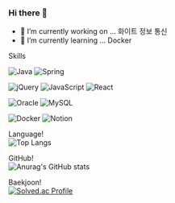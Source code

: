 ### Hi there 👋

- 🔭 I’m currently working on ... 화이트 정보 통신
- 🌱 I’m currently learning ... Docker


Skills


![Java](https://img.shields.io/badge/Java-007396.svg?&style=for-the-badge&logo=Java&logoColor=white)
![Spring](https://img.shields.io/badge/Spring-6DB33F.svg?&style=for-the-badge&logo=Spring&logoColor=white)

![jQuery](https://img.shields.io/badge/jQuery-0769AD.svg?&style=for-the-badge&logo=jQuery&logoColor=white)
![JavaScript](https://img.shields.io/badge/JavaScript-F7DF1E.svg?&style=for-the-badge&logo=JavaScript&logoColor=white)
![React](https://img.shields.io/badge/React-61DAFB.svg?&style=for-the-badge&logo=React&logoColor=white)

![Oracle](https://img.shields.io/badge/Oracle-F80000.svg?&style=for-the-badge&logo=Oracle&logoColor=white)
![MySQL](https://img.shields.io/badge/MySQL-4479A1.svg?&style=for-the-badge&logo=MySQL&logoColor=white)

![Docker](https://img.shields.io/badge/Docker-2496ED.svg?&style=for-the-badge&logo=Docker&logoColor=white)
![Notion](https://img.shields.io/badge/Notion-000000.svg?&style=for-the-badge&logo=Notion&logoColor=white)

Language!
<br>
![Top Langs](https://github-readme-stats.vercel.app/api/top-langs/?username=keaunsolNa&layout=compact)

GitHub!
<br>
![Anurag's GitHub stats](https://github-readme-stats.vercel.app/api?username=keaunsolNa&show_icons=true&theme=tokyonight)
<br>

Baekjoon!
<br>
[![Solved.ac Profile](http://mazassumnida.wtf/api/v2/generate_badge?boj=knsol1992)](https://solved.ac/knsol1992/)



<!--
**keaunsolNa/keaunsolNa** is a ✨ _special_ ✨ repository because its `README.md` (this file) appears on your GitHub profile.

Here are some ideas to get you started:



- 👯 I’m looking to collaborate on ...
- 🤔 I’m looking for help with ...
- 💬 Ask me about ...
- 📫 How to reach me: ...
- 😄 Pronouns: ...
- ⚡ Fun fact: ...
-->
